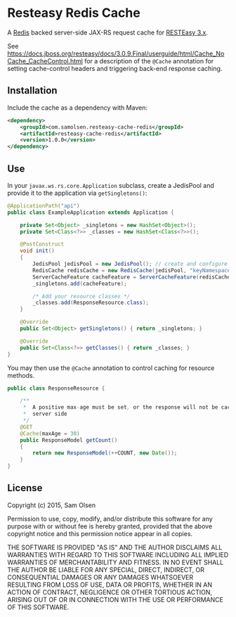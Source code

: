 # Resteasy Redis Cache

A [Redis](http://redis.io) backed server-side JAX-RS request cache for
[RESTEasy 3.x](http://resteasy.jboss.org).

See <https://docs.jboss.org/resteasy/docs/3.0.9.Final/userguide/html/Cache_NoCache_CacheControl.html>
for a description of the `@Cache` annotation for setting cache-control
headers and triggering back-end response caching.

## Installation

Include the cache as a dependency with Maven:

```xml
<dependency>
    <groupId>com.samolsen.resteasy-cache-redis</groupId>
    <artifactId>resteasy-cache-redis</artifactId>
    <version>1.0.0</version>
</dependency>
```

## Use

In your `javax.ws.rs.core.Application` subclass, create a JedisPool
and provide it to the application via `getSingletons()`:

```java
@ApplicationPath("api")
public class ExampleApplication extends Application {

    private Set<Object> _singletons = new HashSet<Object>();
    private Set<Class<?>> _classes = new HashSet<Class<?>>();

    @PostConstruct
    void init()
    {
        JedisPool jedisPool = new JedisPool(); // create and configure
        RedisCache redisCache = new RedisCache(jedisPool, "keyNamespace");
        ServerCacheFeature cacheFeature = ServerCacheFeature(redisCache);
        _singletons.add(cacheFeature);

        /* Add your resource classes */
        _classes.add(ResponseResource.class);
    }

    @Override
    public Set<Object> getSingletons() { return _singletons; }

    @Override
    public Set<Class<?>> getClasses() { return _classes; }
}
```

You may then use the `@Cache` annotation to control caching for resource methods.

```java
public class ResponseResource {

    /**
     *  A positive max-age must be set, or the response will not be cached
     *  server side
     */
    @GET
    @Cache(maxAge = 30)
    public ResponseModel getCount()
    {
        return new ResponseModel(++COUNT, new Date());
    }
}
```

## License

Copyright (c) 2015, Sam Olsen

Permission to use, copy, modify, and/or distribute this software for any
purpose with or without fee is hereby granted, provided that the above
copyright notice and this permission notice appear in all copies.

THE SOFTWARE IS PROVIDED "AS IS" AND THE AUTHOR DISCLAIMS ALL WARRANTIES
WITH REGARD TO THIS SOFTWARE INCLUDING ALL IMPLIED WARRANTIES OF
MERCHANTABILITY AND FITNESS. IN NO EVENT SHALL THE AUTHOR BE LIABLE FOR
ANY SPECIAL, DIRECT, INDIRECT, OR CONSEQUENTIAL DAMAGES OR ANY DAMAGES
WHATSOEVER RESULTING FROM LOSS OF USE, DATA OR PROFITS, WHETHER IN AN
ACTION OF CONTRACT, NEGLIGENCE OR OTHER TORTIOUS ACTION, ARISING OUT OF
OR IN CONNECTION WITH THE USE OR PERFORMANCE OF THIS SOFTWARE.

